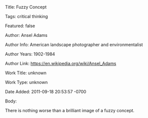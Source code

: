 Title:  Fuzzy Concept

Tags:   critical thinking

Featured: false

Author: Ansel Adams

Author Info: American landscape photographer and environmentalist

Author Years: 1902-1984

Author Link: https://en.wikipedia.org/wiki/Ansel_Adams

Work Title: unknown

Work Type: unknown

Date Added: 2011-09-18 20:53:57 -0700

Body: 

There is nothing worse than a brilliant image of a fuzzy concept.

